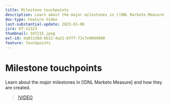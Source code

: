 ```yaml
---
title: Milestone touchpoints
description: Learn about the major milestones in [!DNL Marketo Measure] and how they are created.
doc-type: Feature Video
last-substantial-update: 2023-01-06
jira: KT-11323
thumbnail: 347215.jpeg
exl-id: da03138d-bb22-4a21-bfff-73c7e9094000
feature: Touchpoints
---
```

# Milestone touchpoints

Learn about the major milestones in [!DNL Marketo Measure] and how they are created.

>[!VIDEO](https://video.tv.adobe.com/v/347215/?quality=12&learn=on)
